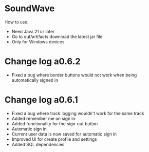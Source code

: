 
# SoundWave
How to use:
- Need Java 21 or later
- Go to out/artifacts download the latest jar file
- Only for Windows devices

# Change log a0.6.2

- Fixed a bug where border buttons would not work when being automatically signed in

# Change log a0.6.1

- Fixed a bug where track logging wouldn't work for the same track
- Added remember me on sign in
- Added functionality for the sign-out button
- Automatic sign in
- Current user data is now saved for automatic sign in
- Improved UI for create profile and settings
- Added SQL dependencies